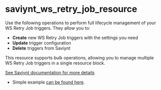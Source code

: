 # saviynt_ws_retry_job_resource

Use the following operations to perform full lifecycle management of your WS Retry Job triggers. They allow you to:

- **Create** new WS Retry Job triggers with the settings you need  
- **Update** trigger configuration
- **Delete** triggers from Saviynt

This resource supports bulk operations, allowing you to manage multiple WS Retry Job triggers in a single resource block.

[See Saviynt documentation for more details](https://docs.saviyntcloud.com/bundle/EIC-Admin-v23x/page/Content/Chapter10-Job-Control-Panel/Adding-a-new-job.htm)

- Simple example [can be found here](./resource.tf).
